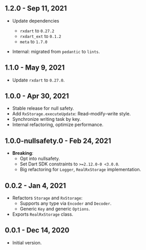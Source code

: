 ## 1.2.0 - Sep 11, 2021

- Update dependencies
    - `rxdart` to `0.27.2`
    - `rxdart_ext` to `0.1.2`
    - `meta` to `1.7.0`

- Internal: migrated from `pedantic` to `lints`.

## 1.1.0 - May 9, 2021

-   Update `rxdart` to `0.27.0`.

## 1.0.0 - Apr 30, 2021

-   Stable release for null safety.
-   Add `RxStorage.executeUpdate`: Read–modify–write style.
-   Synchronize writing task by key.
-   Internal refactoring, optimize performance.

## 1.0.0-nullsafety.0 - Feb 24, 2021

-   **Breaking**:
    -   Opt into nullsafety.
    -   Set Dart SDK constraints to `>=2.12.0-0 <3.0.0`.
    -   Big refactoring for `Logger`, `RealRxStorage` implementation.

## 0.0.2 - Jan 4, 2021

-   Refactors `Storage` and `RxStorage`:
    -   Supports any type via `Encoder` and `Decoder`.
    -   Generic `Key` and generic `Options`.
-   Exports `RealRxStorage` class.

## 0.0.1 - Dec 14, 2020

-   Initial version.
